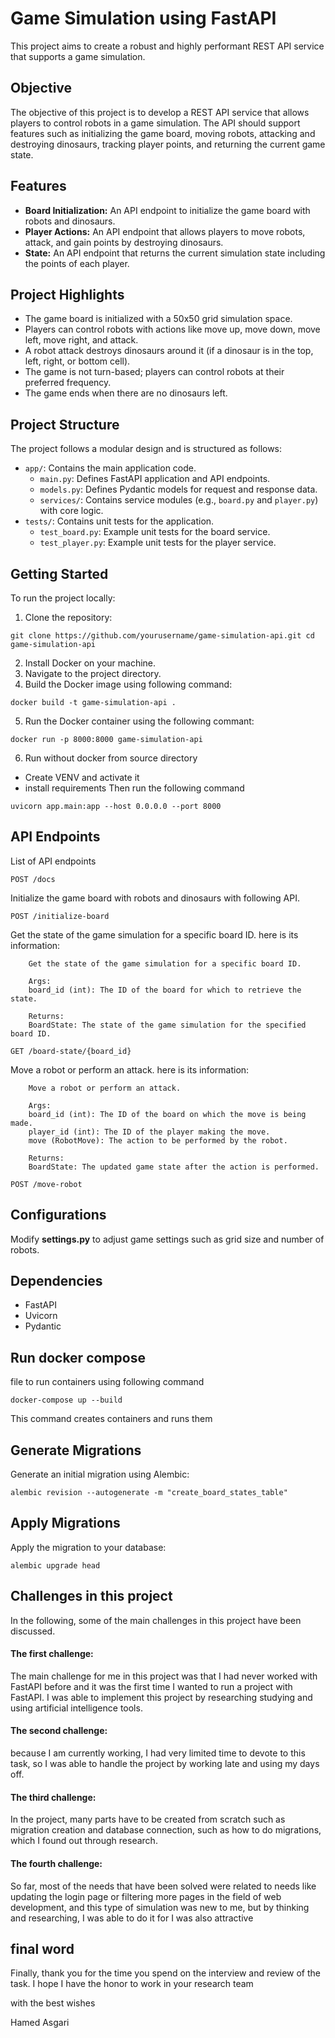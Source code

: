# Game Simulation using FastAPI

This project aims to create a robust and highly performant REST API service that supports a game simulation. 

## Objective

The objective of this project is to develop a REST API service that allows players to control robots in a game simulation. The API should support features such as initializing the game board, moving robots, attacking and destroying dinosaurs, tracking player points, and returning the current game state.

## Features

- **Board Initialization:** An API endpoint to initialize the game board with robots and dinosaurs.
- **Player Actions:** An API endpoint that allows players to move robots, attack, and gain points by destroying dinosaurs.
- **State:** An API endpoint that returns the current simulation state including the points of each player.

## Project Highlights

- The game board is initialized with a 50x50 grid simulation space.
- Players can control robots with actions like move up, move down, move left, move right, and attack.
- A robot attack destroys dinosaurs around it (if a dinosaur is in the top, left, right, or bottom cell).
- The game is not turn-based; players can control robots at their preferred frequency.
- The game ends when there are no dinosaurs left.

## Project Structure

The project follows a modular design and is structured as follows:

- `app/`: Contains the main application code.
  - `main.py`: Defines FastAPI application and API endpoints.
  - `models.py`: Defines Pydantic models for request and response data.
  - `services/`: Contains service modules (e.g., `board.py` and `player.py`) with core logic.
- `tests/`: Contains unit tests for the application.
  - `test_board.py`: Example unit tests for the board service.
  - `test_player.py`: Example unit tests for the player service.

## Getting Started

To run the project locally:

1. Clone the repository:

```angular2html
git clone https://github.com/yourusername/game-simulation-api.git cd game-simulation-api

```

2. Install Docker on your machine.
3. Navigate to the project directory.
4. Build the Docker image using following command:
```angular2html
docker build -t game-simulation-api .

```
5. Run the Docker container using the following commant: 
```angular2html
docker run -p 8000:8000 game-simulation-api
```

6. Run without docker from source directory
- Create VENV and activate it
- install requirements
Then run the following command
```angular2html
uvicorn app.main:app --host 0.0.0.0 --port 8000
```

## API Endpoints
List of API endpoints
```angular2html
POST /docs
```

Initialize the game board with robots and dinosaurs with following API.
```angular2html
POST /initialize-board
```

Get the state of the game simulation for a specific board ID.
here is its information:
```angular2html
    Get the state of the game simulation for a specific board ID.

    Args:
    board_id (int): The ID of the board for which to retrieve the state.

    Returns:
    BoardState: The state of the game simulation for the specified board ID.
```
```angular2html
GET /board-state/{board_id}
```

Move a robot or perform an attack.
here is its information:

```angular2html
    Move a robot or perform an attack.

    Args:
    board_id (int): The ID of the board on which the move is being made.
    player_id (int): The ID of the player making the move.
    move (RobotMove): The action to be performed by the robot.

    Returns:
    BoardState: The updated game state after the action is performed.
```
```angular2html
POST /move-robot
```



## Configurations

Modify **settings.py** to adjust game settings such as grid size and number of robots.

## Dependencies
- FastAPI
- Uvicorn
- Pydantic

## Run docker compose
file to run containers using following command

```angular2html
docker-compose up --build
```

This command creates containers and runs them 

## Generate Migrations
Generate an initial migration using Alembic:

```angular2html
alembic revision --autogenerate -m "create_board_states_table"

```

## Apply Migrations
Apply the migration to your database:

```angular2html
alembic upgrade head

```

## Challenges in this project
In the following, some of the main challenges in this project have been discussed.

#### The first challenge: 
The main challenge for me in this project was that I had never worked with FastAPI before and it was the first time I wanted to run a project with FastAPI. I was able to implement this project by researching studying and using artificial intelligence tools.

#### The second challenge: 
because I am currently working, I had very limited time to devote to this task, so I was able to handle the project by working late and using my days off.

#### The third challenge: 
In the project, many parts have to be created from scratch such as migration creation and database connection, such as how to do migrations, which I found out through research.

#### The fourth challenge: 
So far, most of the needs that have been solved were related to needs like updating the login page or filtering more pages in the field of web development, and this type of simulation was new to me, but by thinking and researching, I was able to do it for I was also attractive


## final word

Finally, thank you for the time you spend on the interview and review of the task. I hope I have the honor to work in your research team


with the best wishes

Hamed Asgari